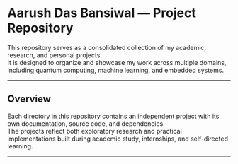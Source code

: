 # Aarush Das Bansiwal — Project Repository

This repository serves as a consolidated collection of my academic, research, and personal projects.  
It is designed to organize and showcase my work across multiple domains, including quantum computing, machine learning, and embedded systems.

---

## Overview

Each directory in this repository contains an independent project with its own documentation, source code, and dependencies.  
The projects reflect both exploratory research and practical implementations built during academic study, internships, and self-directed learning.

---
